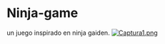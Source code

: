 # Ninja-game
un juego inspirado en ninja gaiden.
[![Captura1.png](https://i.postimg.cc/tJSYNjWF/Captura1.png)](https://postimg.cc/LgP9mGys)
